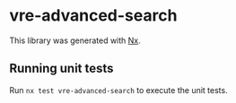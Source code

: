 # vre-advanced-search

This library was generated with [Nx](https://nx.dev).

## Running unit tests

Run `nx test vre-advanced-search` to execute the unit tests.
